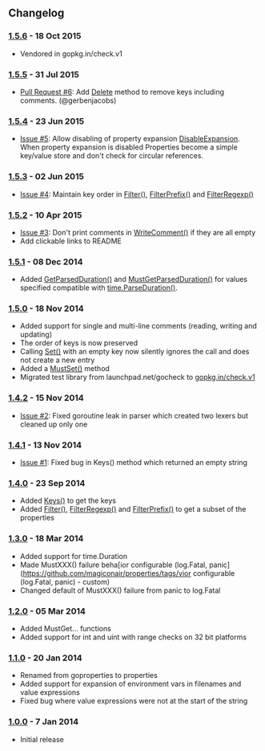 ## Changelog

### [1.5.6](https://github.com/magiconair/properties/tags/v1.5.6) - 18 Oct 2015

 * Vendored in gopkg.in/check.v1

### [1.5.5](https://github.com/magiconair/properties/tags/v1.5.5) - 31 Jul 2015

 * [Pull Request #6](https://github.com/magiconair/properties/pull/6): Add [Delete](http://godoc.org/github.com/magiconair/properties#Properties.Delete) method to remove keys including comments. (@gerbenjacobs)

### [1.5.4](https://github.com/magiconair/properties/tags/v1.5.4) - 23 Jun 2015

 * [Issue #5](https://github.com/magiconair/properties/issues/5): Allow disabling of property expansion [DisableExpansion](http://godoc.org/github.com/magiconair/properties#Properties.DisableExpansion). When property expansion is disabled Properties become a simple key/value store and don't check for circular references.

### [1.5.3](https://github.com/magiconair/properties/tags/v1.5.3) - 02 Jun 2015

 * [Issue #4](https://github.com/magiconair/properties/issues/4): Maintain key order in [Filter()](http://godoc.org/github.com/magiconair/properties#Properties.Filter), [FilterPrefix()](http://godoc.org/github.com/magiconair/properties#Properties.FilterPrefix) and [FilterRegexp()](http://godoc.org/github.com/magiconair/properties#Properties.FilterRegexp)

### [1.5.2](https://github.com/magiconair/properties/tags/v1.5.2) - 10 Apr 2015

 * [Issue #3](https://github.com/magiconair/properties/issues/3): Don't print comments in [WriteComment()](http://godoc.org/github.com/magiconair/properties#Properties.WriteComment) if they are all empty
 * Add clickable links to README

### [1.5.1](https://github.com/magiconair/properties/tags/v1.5.1) - 08 Dec 2014

 * Added [GetParsedDuration()](http://godoc.org/github.com/magiconair/properties#Properties.GetParsedDuration) and [MustGetParsedDuration()](http://godoc.org/github.com/magiconair/properties#Properties.MustGetParsedDuration) for values specified compatible with
   [time.ParseDuration()](http://golang.org/pkg/time/#ParseDuration).

### [1.5.0](https://github.com/magiconair/properties/tags/v1.5.0) - 18 Nov 2014

 * Added support for single and multi-line comments (reading, writing and updating)
 * The order of keys is now preserved
 * Calling [Set()](http://godoc.org/github.com/magiconair/properties#Properties.Set) with an empty key now silently ignores the call and does not create a new entry
 * Added a [MustSet()](http://godoc.org/github.com/magiconair/properties#Properties.MustSet) method
 * Migrated test library from launchpad.net/gocheck to [gopkg.in/check.v1](http://gopkg.in/check.v1)

### [1.4.2](https://github.com/magiconair/properties/tags/v1.4.2) - 15 Nov 2014

 * [Issue #2](https://github.com/magiconair/properties/issues/2): Fixed goroutine leak in parser which created two lexers but cleaned up only one

### [1.4.1](https://github.com/magiconair/properties/tags/v1.4.1) - 13 Nov 2014

 * [Issue #1](https://github.com/magiconair/properties/issues/1): Fixed bug in Keys() method which returned an empty string

### [1.4.0](https://github.com/magiconair/properties/tags/v1.4.0) - 23 Sep 2014

 * Added [Keys()](http://godoc.org/github.com/magiconair/properties#Properties.Keys) to get the keys
 * Added [Filter()](http://godoc.org/github.com/magiconair/properties#Properties.Filter), [FilterRegexp()](http://godoc.org/github.com/magiconair/properties#Properties.FilterRegexp) and [FilterPrefix()](http://godoc.org/github.com/magiconair/properties#Properties.FilterPrefix) to get a subset of the properties

### [1.3.0](https://github.com/magiconair/properties/tags/v1.3.0) - 18 Mar 2014

* Added support for time.Duration
* Made MustXXX() failure beha[ior configurable (log.Fatal, panic](https://github.com/magiconair/properties/tags/vior configurable (log.Fatal, panic) - custom)
* Changed default of MustXXX() failure from panic to log.Fatal

### [1.2.0](https://github.com/magiconair/properties/tags/v1.2.0) - 05 Mar 2014

* Added MustGet... functions
* Added support for int and uint with range checks on 32 bit platforms

### [1.1.0](https://github.com/magiconair/properties/tags/v1.1.0) - 20 Jan 2014

* Renamed from goproperties to properties
* Added support for expansion of environment vars in
  filenames and value expressions
* Fixed bug where value expressions were not at the
  start of the string

### [1.0.0](https://github.com/magiconair/properties/tags/v1.0.0) - 7 Jan 2014

* Initial release
